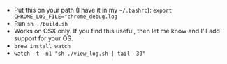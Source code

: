 - Put this on your path (I have it in my `~/.bashrc`): `export CHROME_LOG_FILE="chrome_debug.log`
- Run `sh ./build.sh`
- Works on OSX only. If you find this useful, then let me know and I'll add support for your OS.
- `brew install watch`
- `watch -t -n1 "sh ./view_log.sh | tail -30"`
